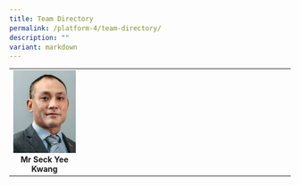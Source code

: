 ```yaml
---
title: Team Directory
permalink: /platform-4/team-directory/
description: ""
variant: markdown
---
```

<table>
	<tbody>
		<tr>
			<td width="25%">
				<a href="/leaders/mr-seck-yee-kwang/">
					<img src="/images/Leaders/mr-seck-yee-kwang.png">
				</a>
				<div align="center"><b>Mr Seck Yee Kwang</b></div>
			</td>
			<td>
			</td>
			<td>
			</td>
		</tr>
	</tbody>
</table>